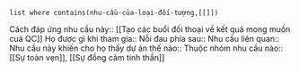 ```dataview 
list where contains(nhu-cầu-của-loại-đối-tượng,[[]])
```


Cách đáp ứng nhu cầu này:: [[Tạo các buổi đối thoại về kết quả mong muốn cuả QC]]
Họ được gì khi tham gia:: 
Nỗi đau phía sau:: 
Nhu cầu liên quan:: 
Nhu cầu này khiến cho họ thấy dự án thế nào:: 
Thuộc nhóm nhu cầu nào:: [[Sự toàn vẹn]], [[Sự đồng cảm tinh thần]]
